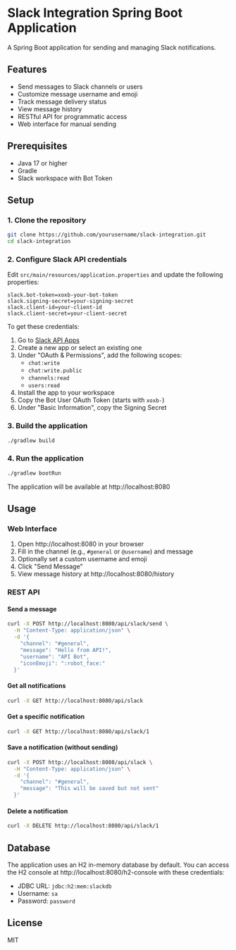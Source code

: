 # Slack Integration Spring Boot Application

A Spring Boot application for sending and managing Slack notifications.

## Features

- Send messages to Slack channels or users
- Customize message username and emoji
- Track message delivery status
- View message history
- RESTful API for programmatic access
- Web interface for manual sending

## Prerequisites

- Java 17 or higher
- Gradle
- Slack workspace with Bot Token

## Setup

### 1. Clone the repository

```bash
git clone https://github.com/yourusername/slack-integration.git
cd slack-integration
```

### 2. Configure Slack API credentials

Edit `src/main/resources/application.properties` and update the following properties:

```properties
slack.bot-token=xoxb-your-bot-token
slack.signing-secret=your-signing-secret
slack.client-id=your-client-id
slack.client-secret=your-client-secret
```

To get these credentials:

1. Go to [Slack API Apps](https://api.slack.com/apps)
2. Create a new app or select an existing one
3. Under "OAuth & Permissions", add the following scopes:
   - `chat:write`
   - `chat:write.public`
   - `channels:read`
   - `users:read`
4. Install the app to your workspace
5. Copy the Bot User OAuth Token (starts with `xoxb-`)
6. Under "Basic Information", copy the Signing Secret

### 3. Build the application

```bash
./gradlew build
```

### 4. Run the application

```bash
./gradlew bootRun
```

The application will be available at http://localhost:8080

## Usage

### Web Interface

1. Open http://localhost:8080 in your browser
2. Fill in the channel (e.g., `#general` or `@username`) and message
3. Optionally set a custom username and emoji
4. Click "Send Message"
5. View message history at http://localhost:8080/history

### REST API

#### Send a message

```bash
curl -X POST http://localhost:8080/api/slack/send \
  -H "Content-Type: application/json" \
  -d '{
    "channel": "#general",
    "message": "Hello from API!",
    "username": "API Bot",
    "iconEmoji": ":robot_face:"
  }'
```

#### Get all notifications

```bash
curl -X GET http://localhost:8080/api/slack
```

#### Get a specific notification

```bash
curl -X GET http://localhost:8080/api/slack/1
```

#### Save a notification (without sending)

```bash
curl -X POST http://localhost:8080/api/slack \
  -H "Content-Type: application/json" \
  -d '{
    "channel": "#general",
    "message": "This will be saved but not sent"
  }'
```

#### Delete a notification

```bash
curl -X DELETE http://localhost:8080/api/slack/1
```

## Database

The application uses an H2 in-memory database by default. You can access the H2 console at http://localhost:8080/h2-console with these credentials:

- JDBC URL: `jdbc:h2:mem:slackdb`
- Username: `sa`
- Password: `password`

## License

MIT 